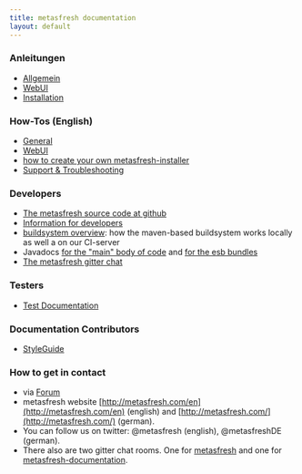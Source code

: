 ```yaml
---
title: metasfresh documentation
layout: default
---
```


### Anleitungen

  - [Allgemein](pages/howto/index_de)
  - [WebUI](pages/webui/index_de)
  - [Installation](pages/installation/index_de)

### How-Tos (English)

- [General](pages/howto/index_en)
- [WebUI](pages/webui/index_en)
- [how to create your own metasfresh-installer](pages/admins/installer_scripts/build_new_release_en)
- [Support & Troubleshooting](pages/support/index_en)

### Developers
  - [The metasfresh source code at github](https://github.com/metasfresh/metasfresh)
  - [Information for developers](pages/developers/index_en)
  - [buildsystem overview](pages/infrastructure/ci_en): how the maven-based buildsystem works locally as well a on our CI-server
  - Javadocs [for the "main" body of code](http://metasfresh.com/javadoc/metasfresh-master/) and [for the esb bundles](http://metasfresh.com/javadoc/metasfresh-esb-master/)
  - [The metasfresh gitter chat](https://gitter.im/metasfresh/metasfresh)

### Testers
  - [Test Documentation](pages/tests/index_en)

### Documentation Contributors  
- [StyleGuide](https://github.com/metasfresh/metasfresh-documentation/blob/master/StyleGuide.md)


### How to get in contact

* via [Forum](http://forum.metasfresh.org)
* metasfresh website [http://metasfresh.com/en](http://metasfresh.com/en) (english) and [http://metasfresh.com/](http://metasfresh.com/) (german).
* You can follow us on twitter: @metasfresh (english), @metasfreshDE (german).
* There also are two gitter chat rooms. One for [metasfresh](https://gitter.im/metasfresh/metasfresh) and one for [metasfresh-documentation](https://gitter.im/metasfresh/metasfresh-documentation).
